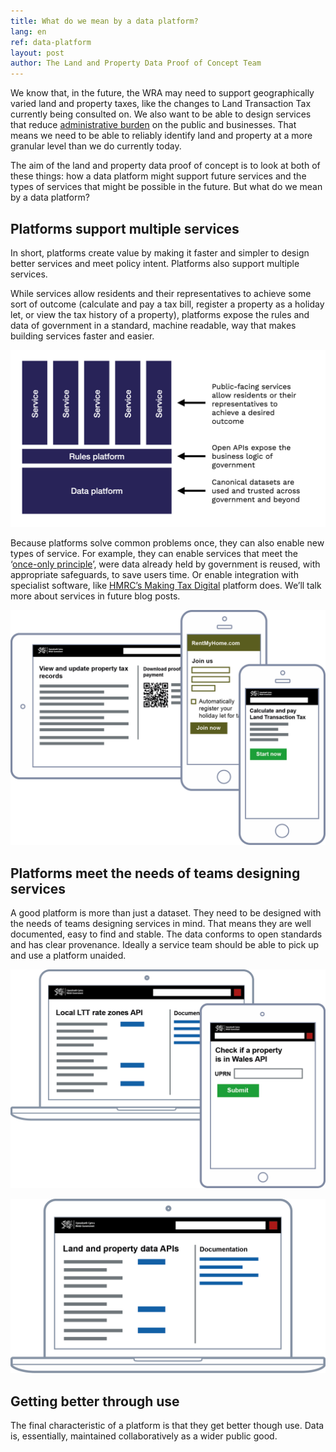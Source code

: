 ```yaml
---
title: What do we mean by a data platform?
lang: en
ref: data-platform
layout: post
author: The Land and Property Data Proof of Concept Team
---
```

We know that, in the future, the WRA may need to support geographically varied land and property taxes, like the changes to Land Transaction Tax currently being consulted on. We also want to be able to design services that reduce [administrative burden](https://en.wikipedia.org/wiki/Once-only_principle) on the public and businesses. That means we need to be able to reliably identify land and property at a more granular level than we do currently today.

The aim of the land and property data proof of concept is to look at both of these things: how a data platform might support future services and the types of services that might be possible in the future. But what do we mean by a data platform?

## Platforms support multiple services

In short, platforms create value by making it faster and simpler to design better services and meet policy intent. Platforms also support multiple services.

While services allow residents and their representatives to achieve some sort of outcome (calculate and pay a tax bill, register a property as a holiday let, or view the tax history of a property), platforms expose the rules and data of government in a standard, machine readable, way that makes building services faster and easier.

![Stack diagram showing services built on top of a rules platform and a data platform. Public-facing services allow residents or their representatives to achieve a desired outcome. Open APIs expose the business logic of government. Canonical datasets are used and trusted across government and beyond](../../assets/images/stack-en.png)

Because platforms solve common problems once, they can also enable new types of service. For example, they can enable services that meet the ‘[once-only principle](https://en.wikipedia.org/wiki/Once-only_principle)’, were data already held by government is reused, with appropriate safeguards, to save users time. Or enable integration with specialist software, like [HMRC’s Making Tax Digital](https://www.gov.uk/guidance/find-software-thats-compatible-with-making-tax-digital-for-vat) platform does. We’ll talk more about services in future blog posts.

![Mockups of three examples services: a government property account, a commercial service for renting out a home and a government service for paying tax](../../assets/images/services-en.png)

## Platforms meet the needs of teams designing services

A good platform is more than just a dataset. They need to be designed with the needs of teams designing services in mind. That means they are well documented, easy to find and stable. The data conforms to open standards and has clear provenance. Ideally a service team should be able to pick up and use a platform unaided.

![Mockups of government branded API services for tax zones and checking iof a property is in  Wales](../../assets/images/rules-en.png)

![A government branded property and land data API service](../../assets/images/data-en.png)

## Getting better through use

The final characteristic of a platform is that they get better though use. Data is, essentially, maintained collaboratively as a wider public good.
